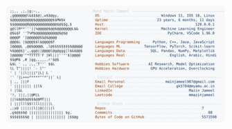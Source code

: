 <picture>
  <source srcset="https://raw.githubusercontent.com/mmazinjameel/mmazinjameel/main/dark_mode.svg?v=1747376123" media="(prefers-color-scheme: dark)">
  <img src="https://raw.githubusercontent.com/mmazinjameel/mmazinjameel/main/light_mode.svg?v=1747376123">
</picture>
